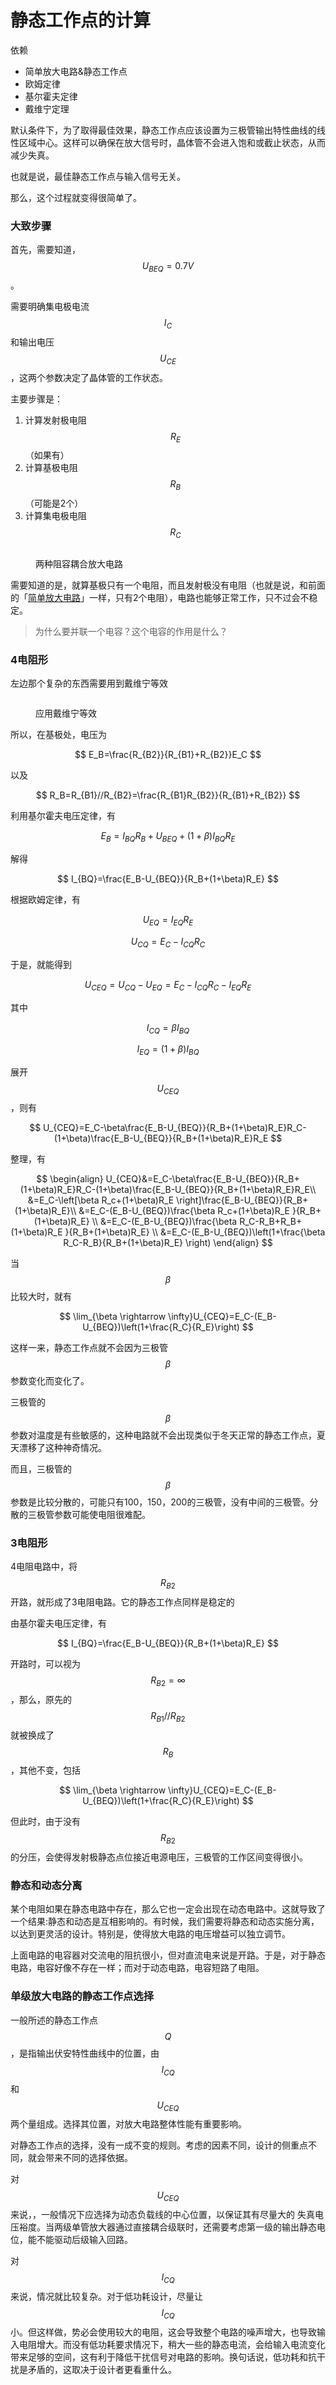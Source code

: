 # 静态工作点的计算

依赖

* 简单放大电路&静态工作点
* 欧姆定律
* 基尔霍夫定律
* 戴维宁定理

默认条件下，为了取得最佳效果，静态工作点应该设置为三极管输出特性曲线的线性区域中心。这样可以确保在放大信号时，晶体管不会进入饱和或截止状态，从而减少失真。

也就是说，最佳静态工作点与输入信号无关。

那么，这个过程就变得很简单了。

### 大致步骤

首先，需要知道，$$U_{BEQ}=0.7V$$。

需要明确集电极电流$$I_C$$和输出电压$$U_{CE}$$，这两个参数决定了晶体管的工作状态。

主要步骤是：

1. 计算发射极电阻$$R_E$$（如果有）
2. 计算基极电阻$$R_B$$（可能是2个）
3. 计算集电极电阻$$R_C$$

<figure><img src="../.gitbook/assets/image (1).png" alt=""><figcaption><p>两种阻容耦合放大电路</p></figcaption></figure>

需要知道的是，就算基极只有一个电阻，而且发射极没有电阻（也就是说，和前面的「[简单放大电路](../jing-ti-guan/jian-dan-fang-da-dian-lu-jing-tai-gong-zuo-dian.md)」一样，只有2个电阻），电路也能够正常工作，只不过会不稳定。

> 为什么要并联一个电容？这个电容的作用是什么？

### 4电阻形

左边那个复杂的东西需要用到戴维宁等效

<figure><img src="../.gitbook/assets/image.png" alt=""><figcaption><p>应用戴维宁等效</p></figcaption></figure>

所以，在基极处，电压为

$$
E_B=\frac{R_{B2}}{R_{B1}+R_{B2}}E_C
$$

以及

$$
R_B=R_{B1}//R_{B2}=\frac{R_{B1}R_{B2}}{R_{B1}+R_{B2}}
$$

利用基尔霍夫电压定律，有

$$
E_B=I_{BQ}R_B+U_{BEQ}+(1+\beta)I_{BQ}R_E
$$

解得

$$
I_{BQ}=\frac{E_B-U_{BEQ}}{R_B+(1+\beta)R_E}
$$

根据欧姆定律，有

$$
U_{EQ}=I_{EQ}R_E
$$

$$
U_{CQ}=E_C-I_{CQ}R_C
$$

于是，就能得到

$$
U_{CEQ}=U_{CQ}-U_{EQ}=E_C-I_{CQ}R_C-I_{EQ}R_E
$$

其中

$$
I_{CQ}=\beta I_{BQ}
$$

$$
I_{EQ}=(1+\beta)I_{BQ}
$$

展开$$U_{CEQ}$$，则有

$$
U_{CEQ}=E_C-\beta\frac{E_B-U_{BEQ}}{R_B+(1+\beta)R_E}R_C-(1+\beta)\frac{E_B-U_{BEQ}}{R_B+(1+\beta)R_E}R_E
$$

整理，有

$$
\begin{align} U_{CEQ}&=E_C-\beta\frac{E_B-U_{BEQ}}{R_B+(1+\beta)R_E}R_C-(1+\beta)\frac{E_B-U_{BEQ}}{R_B+(1+\beta)R_E}R_E\\ &=E_C-\left[\beta R_c+(1+\beta)R_E \right]\frac{E_B-U_{BEQ}}{R_B+(1+\beta)R_E}\\ &=E_C-(E_B-U_{BEQ})\frac{\beta R_c+(1+\beta)R_E }{R_B+(1+\beta)R_E} \\ &=E_C-(E_B-U_{BEQ})\frac{\beta R_C-R_B+R_B+(1+\beta)R_E }{R_B+(1+\beta)R_E} \\ &=E_C-(E_B-U_{BEQ})\left(1+\frac{\beta R_C-R_B}{R_B+(1+\beta)R_E} \right) \end{align}
$$

当$$\beta$$比较大时，就有

$$
\lim_{\beta \rightarrow \infty}U_{CEQ}=E_C-(E_B-U_{BEQ})\left(1+\frac{R_C}{R_E}\right)
$$

这样一来，静态工作点就不会因为三极管$$\beta$$参数变化而变化了。

三极管的$$\beta$$参数对温度是有些敏感的，这种电路就不会出现类似于冬天正常的静态工作点，夏天漂移了这种神奇情况。

而且，三极管的$$\beta$$参数是比较分散的，可能只有100，150，200的三极管，没有中间的三极管。分散的三极管参数可能使电阻很难配。

### 3电阻形

4电阻电路中，将$$R_{B2}$$开路，就形成了3电阻电路。它的静态工作点同样是稳定的

由基尔霍夫电压定律，有

$$
I_{BQ}=\frac{E_B-U_{BEQ}}{R_B+(1+\beta)R_E}
$$

开路时，可以视为$$R_{B2}=\infty$$，那么，原先的$$R_{B1}//R_{B2}$$就被换成了$$R_{B}$$，其他不变，包括

$$
\lim_{\beta \rightarrow \infty}U_{CEQ}=E_C-(E_B-U_{BEQ})\left(1+\frac{R_C}{R_E}\right)
$$

但此时，由于没有$$R_{B2}$$的分压，会使得发射极静态点位接近电源电压，三极管的工作区间变得很小。

### 静态和动态分离

某个电阻如果在静态电路中存在，那么它也一定会出现在动态电路中。这就导致了一个结果:静态和动态是互相影响的。有时候，我们需要将静态和动态实施分离，以达到更灵活的设计。特别是，使得放大电路的电压增益可以独立调节。

上面电路的电容器对交流电的阻抗很小，但对直流电来说是开路。于是，对于静态电路，电容好像不存在一样；而对于动态电路，电容短路了电阻。

### 单级放大电路的静态工作点选择

一般所述的静态工作点$$Q$$，是指输出伏安特性曲线中的位置，由$$I_{CQ}$$和$$U_{CEQ}$$两个量组成。选择其位置，对放大电路整体性能有重要影响。

对静态工作点的选择，没有一成不变的规则。考虑的因素不同，设计的侧重点不同，就会带来不同的选择依据。

对$$U_{CEQ}$$来说，，一般情况下应选择为动态负载线的中心位置，以保证其有尽量大的 失真电压裕度。当两级单管放大器通过直接耦合级联时，还需要考虑第一级的输出静态电位，能不能驱动后级输入回路。

对$$I_{CQ}$$来说，情况就比较复杂。对于低功耗设计，尽量让$$I_{CQ}$$小。但这样做，势必会使用较大的电阻，这会导致整个电路的噪声增大，也导致输入电阻增大。而没有低功耗要求情况下，稍大一些的静态电流，会给输入电流变化带来足够的空间，这有利于降低干扰信号对电路的影响。换句话说，低功耗和抗干扰是矛盾的，这取决于设计者更看重什么。
